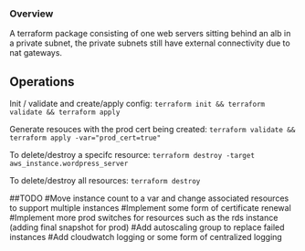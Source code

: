 ### Overview
A terraform package consisting of one web servers sitting behind an alb in a private subnet, the private subnets still have external connectivity due to nat gateways.

## Operations
Init / validate and create/apply config:
`terraform init && terraform validate && terraform apply`

Generate resouces with the prod cert being created:
`terraform validate && terraform apply -var="prod_cert=true"`

To delete/destroy a specifc resource:
`terraform destroy -target aws_instance.wordpress_server`

To delete/destroy all resources:
`terraform destroy`

##TODO
#Move instance count to a var and change associated resources to support multiple instances
#Implement some form of certificate renewal
#Implement more prod switches for resources such as the rds instance (adding final snapshot for prod)
#Add autoscaling group to replace failed instances
#Add cloudwatch logging or some form of centralized logging
